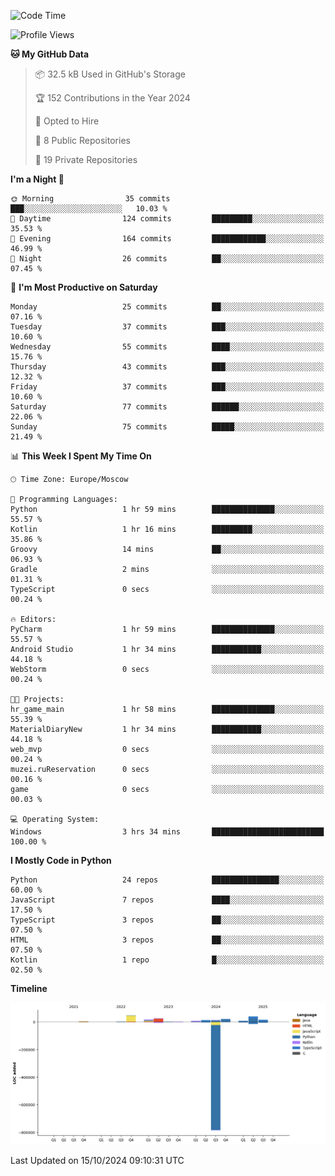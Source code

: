 <!--START_SECTION:waka-->
![Code Time](http://img.shields.io/badge/Code%20Time-532%20hrs%205%20mins-blue)

![Profile Views](http://img.shields.io/badge/Profile%20Views-4-blue)

**🐱 My GitHub Data** 

> 📦 32.5 kB Used in GitHub's Storage 
 > 
> 🏆 152 Contributions in the Year 2024
 > 
> 💼 Opted to Hire
 > 
> 📜 8 Public Repositories 
 > 
> 🔑 19 Private Repositories 
 > 
**I'm a Night 🦉** 

```text
🌞 Morning                35 commits          ███░░░░░░░░░░░░░░░░░░░░░░   10.03 % 
🌆 Daytime                124 commits         █████████░░░░░░░░░░░░░░░░   35.53 % 
🌃 Evening                164 commits         ████████████░░░░░░░░░░░░░   46.99 % 
🌙 Night                  26 commits          ██░░░░░░░░░░░░░░░░░░░░░░░   07.45 % 
```
📅 **I'm Most Productive on Saturday** 

```text
Monday                   25 commits          ██░░░░░░░░░░░░░░░░░░░░░░░   07.16 % 
Tuesday                  37 commits          ███░░░░░░░░░░░░░░░░░░░░░░   10.60 % 
Wednesday                55 commits          ████░░░░░░░░░░░░░░░░░░░░░   15.76 % 
Thursday                 43 commits          ███░░░░░░░░░░░░░░░░░░░░░░   12.32 % 
Friday                   37 commits          ███░░░░░░░░░░░░░░░░░░░░░░   10.60 % 
Saturday                 77 commits          ██████░░░░░░░░░░░░░░░░░░░   22.06 % 
Sunday                   75 commits          █████░░░░░░░░░░░░░░░░░░░░   21.49 % 
```


📊 **This Week I Spent My Time On** 

```text
🕑︎ Time Zone: Europe/Moscow

💬 Programming Languages: 
Python                   1 hr 59 mins        ██████████████░░░░░░░░░░░   55.57 % 
Kotlin                   1 hr 16 mins        █████████░░░░░░░░░░░░░░░░   35.86 % 
Groovy                   14 mins             ██░░░░░░░░░░░░░░░░░░░░░░░   06.93 % 
Gradle                   2 mins              ░░░░░░░░░░░░░░░░░░░░░░░░░   01.31 % 
TypeScript               0 secs              ░░░░░░░░░░░░░░░░░░░░░░░░░   00.24 % 

🔥 Editors: 
PyCharm                  1 hr 59 mins        ██████████████░░░░░░░░░░░   55.57 % 
Android Studio           1 hr 34 mins        ███████████░░░░░░░░░░░░░░   44.18 % 
WebStorm                 0 secs              ░░░░░░░░░░░░░░░░░░░░░░░░░   00.24 % 

🐱‍💻 Projects: 
hr_game_main             1 hr 58 mins        ██████████████░░░░░░░░░░░   55.39 % 
MaterialDiaryNew         1 hr 34 mins        ███████████░░░░░░░░░░░░░░   44.18 % 
web_mvp                  0 secs              ░░░░░░░░░░░░░░░░░░░░░░░░░   00.24 % 
muzei.ruReservation      0 secs              ░░░░░░░░░░░░░░░░░░░░░░░░░   00.16 % 
game                     0 secs              ░░░░░░░░░░░░░░░░░░░░░░░░░   00.03 % 

💻 Operating System: 
Windows                  3 hrs 34 mins       █████████████████████████   100.00 % 
```

**I Mostly Code in Python** 

```text
Python                   24 repos            ███████████████░░░░░░░░░░   60.00 % 
JavaScript               7 repos             ████░░░░░░░░░░░░░░░░░░░░░   17.50 % 
TypeScript               3 repos             ██░░░░░░░░░░░░░░░░░░░░░░░   07.50 % 
HTML                     3 repos             ██░░░░░░░░░░░░░░░░░░░░░░░   07.50 % 
Kotlin                   1 repo              █░░░░░░░░░░░░░░░░░░░░░░░░   02.50 % 
```



**Timeline**

![Lines of Code chart](https://raw.githubusercontent.com/adlemx/adlemx/main/assets/bar_graph.png)


 Last Updated on 15/10/2024 09:10:31 UTC
<!--END_SECTION:waka-->
